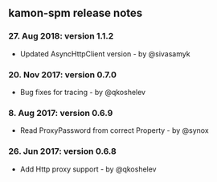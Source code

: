 kamon-spm release notes
------------------------
### 27. Aug 2018: version 1.1.2

- Updated AsyncHttpClient version - by @sivasamyk

### 20. Nov 2017: version 0.7.0

- Bug fixes for tracing - by @qkoshelev

### 8. Aug 2017: version 0.6.9

- Read ProxyPassword from correct Property - by @synox

### 26. Jun 2017: version 0.6.8

- Add Http proxy support - by @qkoshelev
